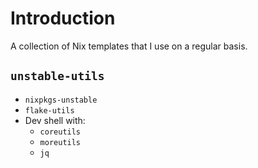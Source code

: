 # Introduction

A collection of Nix templates that I use on a regular basis.

## `unstable-utils`

- `nixpkgs-unstable`
- `flake-utils`
- Dev shell with:
  - `coreutils`
  - `moreutils`
  - `jq`
